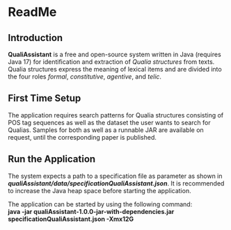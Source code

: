 # ReadMe

## Introduction
**QualiAssistant** is a free and open-source system written in Java (requires Java 17) for identification and extraction of *Qualia structures* from texts.
Qualia structures express the meaning of lexical items and are divided into the four roles *formal*, *constitutive*, *agentive*, and *telic*.

## First Time Setup
The application requires search patterns for Qualia structures consisting of POS tag sequences as well as the dataset the user wants to search for Qualias.
Samples for both as well as a runnable JAR are available on request, until the corresponding paper is published.

## Run the Application
The system expects a path to a specification file as parameter as shown in ***qualiAssistant/data/specificationQualiAssistant.json***.
It is recommended to increase the Java heap space before starting the application.

The application can be started by using the following command:<br>
**java -jar qualiAssistant-1.0.0-jar-with-dependencies.jar specificationQualiAssistant.json -Xmx12G**

